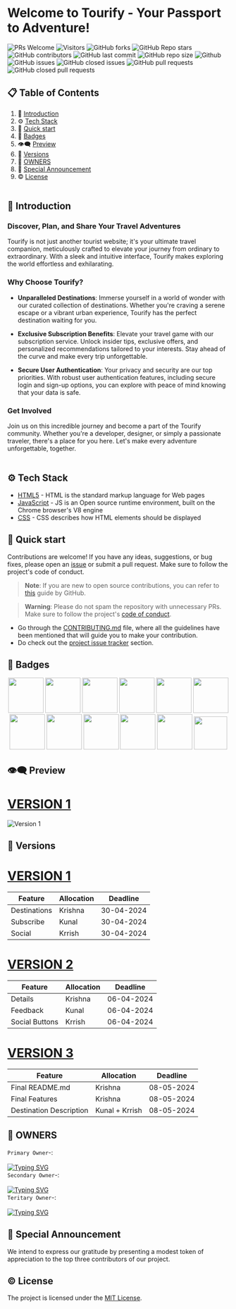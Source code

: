 <h1>Welcome to Tourify - Your Passport to Adventure!</h1>

![PRs Welcome](https://img.shields.io/badge/PRs-welcome-brightgreen.svg?style=flat)
![Visitors](https://api.visitorbadge.io/api/visitors?path=dakshsinghrathore%2FISRO-web%20&countColor=%23263759&style=flat)
![GitHub forks](https://img.shields.io/github/forks/krishnayadav2128/Tourify)
![GitHub Repo stars](https://img.shields.io/github/stars/krishnayadav2128/Tourify)
![GitHub contributors](https://img.shields.io/github/contributors/krishnayadav2128/Tourify)
![GitHub last commit](https://img.shields.io/github/last-commit/krishnayadav2128/Tourify)
![GitHub repo size](https://img.shields.io/github/repo-size/krishnayadav2128/Tourify)
![Github](https://img.shields.io/github/license/dakshsinghrathore/ISRO-web)
![GitHub issues](https://img.shields.io/github/issues/krishnayadav2128/Tourify)
![GitHub closed issues](https://img.shields.io/github/issues-closed-raw/krishnayadav2128/Tourify)
![GitHub pull requests](https://img.shields.io/github/issues-pr/krishnayadav2128/Tourify)
![GitHub closed pull requests](https://img.shields.io/github/issues-pr-closed/krishnayadav2128/Tourify)

<p> <a name="introduction"></a> 
  
## 📋 <a name="table">Table of Contents</a>

1. 🤖 [Introduction](#introduction)
2. ⚙️ [Tech Stack](#tech-stack)
3. 🚀 [Quick start](#quick-start)
4. 📛 [Badges](#badges)
5. 👁️‍🗨️  [Preview](#Preview)
6. 📝 [Versions](#Versions)
7. 👑 [OWNERS](#owners)
8. 🎉 [Special Announcement](#announcement)
9. ©️   [License](#License)
<br><br>

## 🤖 <a name="Introduction">Introduction</a>

### Discover, Plan, and Share Your Travel Adventures

Tourify is not just another tourist website; it's your ultimate travel companion, meticulously crafted to elevate your journey from ordinary to extraordinary. With a sleek and intuitive interface, Tourify makes exploring the world effortless and exhilarating.

### Why Choose Tourify?

- **Unparalleled Destinations**: Immerse yourself in a world of wonder with our curated collection of destinations. Whether you're craving a serene escape or a vibrant urban experience, Tourify has the perfect destination waiting for you.

- **Exclusive Subscription Benefits**: Elevate your travel game with our subscription service. Unlock insider tips, exclusive offers, and personalized recommendations tailored to your interests. Stay ahead of the curve and make every trip unforgettable.

- **Secure User Authentication**: Your privacy and security are our top priorities. With robust user authentication features, including secure login and sign-up options, you can explore with peace of mind knowing that your data is safe.

### Get Involved

Join us on this incredible journey and become a part of the Tourify community. Whether you're a developer, designer, or simply a passionate traveler, there's a place for you here. Let's make every adventure unforgettable, together.<br><br>

## <a name="tech-stack">⚙️ Tech Stack</a>

- [HTML5](https://developer.mozilla.org/en-US/docs/Glossary/HTML5) - HTML is the standard markup language for Web pages
- [JavaScript](https://tc39.es/) - JS is an Open source runtime environment, built on the Chrome browser's V8 engine
- [CSS](https://developer.mozilla.org/en-US/docs/Web/CSS) - CSS describes how HTML elements should be displayed

## <a name="quick-start">🚀 Quick start</a> 

Contributions are welcome! If you have any ideas, suggestions, or bug fixes, please open an [issue](https://github.com/krishnayadav2128/Tourify/issues/new) or submit a pull request. Make sure to follow the project's code of conduct.

> **Note**: If you are new to open source contributions, you can refer to [this](https://opensource.guide/how-to-contribute/) guide by GitHub.

> **Warning**: Please do not spam the repository with unnecessary PRs. Make sure to follow the project's [code of conduct](/CODE_OF_CONDUCT.md).

- Go through the [CONTRIBUTING.md](https://github.com/krishnayadav2128/Tourify/blob/main/CONTRIBUTING.md) file, where all the guidelines have been mentioned that will guide you to make your contribution.
- Do check out the [project issue tracker](https://github.com/krishnayadav2128/Tourify/issues) section.

##  <a name="badges">📛 Badges</a>  
      
<p align="center">
  
<img src="https://assets.holopin.io/eyJidWNrZXQiOiJob2xvcGluLWFzc2V0cyIsImtleSI6ImFzc2V0cy9jbDlmczZqdWgxNjI1ODA5bWkyNXAyNjRtbiIsImVkaXRzIjp7InJvdGF0ZSI6bnVsbH19" width="80px" height="80px"/>
<img src="https://assets.holopin.io/eyJidWNrZXQiOiJob2xvcGluLWFzc2V0cyIsImtleSI6ImFzc2V0cy9jbG16MW5neWQwMjM3bTN6am50c2V6Yng2IiwiZWRpdHMiOnsicm90YXRlIjpudWxsfX0=" width="80px" height="80px"/>
<img src="https://assets.holopin.io/hf2023levels/level0-blue-0-0-0.webp" width="80px" height="80px"/>
<img src="https://assets.holopin.io/hf2023levels/level1-blue-helmet-0-0.webp" width="80px" height="80px"/>
<img src="https://assets.holopin.io/hf2023levels/level2-blue-helmet-ducky-0.webp" width="80px" height="80px"/>
<img src="https://assets.holopin.io/hf2023levels/level3-blue-helmet-ducky-crocs.webp" width="80px" height="80px"/>
<img src="https://assets.holopin.io/hf2023levels/level4-blue-helmet-ducky-crocs-swarm.webp" width="80px" height="80px"/>

<img src="https://assets.holopin.io/eyJidWNrZXQiOiJob2xvcGluLWFzc2V0cyIsImtleSI6ImFzc2V0cy9jbG16ZXJwM3EzMDUwMGZsZHZ4d2JwZTdhIiwiZWRpdHMiOnsicm90YXRlIjpudWxsfX0=" width="80px" height="80px"/>
<img src="https://assets.holopin.io/eyJidWNrZXQiOiJob2xvcGluLWFzc2V0cyIsImtleSI6ImFzc2V0cy9jbG5leHg3dmUyMTcxOTN6amp0c2lvNXZqIiwiZWRpdHMiOnsicm90YXRlIjpudWxsfX0=" width="80px" height="80px"/>
<img src="https://assets.holopin.io/eyJidWNrZXQiOiJob2xvcGluLWFzc2V0cyIsImtleSI6ImFzc2V0cy9jbG15cWdyMGUwMjI1enV6amdxZmYwbmhsIiwiZWRpdHMiOnsicm90YXRlIjpudWxsfX0=" width="80px" height="80px"/>
<img src="https://assets.holopin.io/eyJidWNrZXQiOiJob2xvcGluLWFzc2V0cyIsImtleSI6ImFzc2V0cy9jbG16YzVpdWYxMDA0ODBma3V6dTBxYnpxOCIsImVkaXRzIjp7InJvdGF0ZSI6bnVsbH19" width="80px" height="80px"/>
<img src="https://dev-to-uploads.s3.amazonaws.com/uploads/badge/badge_image/206/ht-badge.png" width="75px" height="75px"/>

<br/>
</p>

##  <a name="Preview">👁️‍🗨️ Preview</a>
# <a href="" target="_blank">VERSION 1</a>
![Version 1](https://github.com/krishnayadav2128/Tourify/blob/main/v1.png)

##  <a name="Versions">📝 Versions</a> 
# <a href="" target="_blank">VERSION 1</a>

<div align="left">

| Feature   | Allocation | Deadline     |
|-----------|------------|--------------|
| Destinations    | Krishna      | 30-04-2024   |
| Subscribe | Kunal     | 30-04-2024   |
| Social    | Krrish     | 30-04-2024   |

</div>

<div align="left">
  <h1><a href="" target="_blank">VERSION 2</a></h1>
</div>


<div align="leftt">

| Feature   | Allocation | Deadline     |
|-----------|------------|--------------|
| Details | Krishna      | 06-04-2024   |
| Feedback | Kunal     | 06-04-2024   |
| Social Buttons    | Krrish     | 06-04-2024   |

</div>

<div align="left">
  <h1><a href="" target="_blank">VERSION 3</a></h1>
</div>


<div align="leftt">

| Feature   | Allocation | Deadline     |
|-----------|------------|--------------|
| Final README.md      | Krishna      | 08-05-2024   |
| Final Features | Krishna     | 08-05-2024   |
| Destination Description   | Kunal + Krrish     | 08-05-2024   |

</div>

## <a name="owners">🔑 OWNERS</a> 

`Primary Owner`-: </br> </br>   <a href="https://git.io/typing-svg"><img src="https://readme-typing-svg.demolab.com?font=Pacifico&size=30&pause=1000&random=false&width=500&height=51&lines=Krishna+Yadav" alt="Typing SVG" /></a> </br>
`Secondary Owner`-: </br> </br>  <a href="https://git.io/typing-svg"><img src="https://readme-typing-svg.demolab.com?font=Pacifico&size=30&pause=1000&random=false&width=500&height=51&lines=Kunal" alt="Typing SVG" /></a>  </br> 
`Teritary Owner`-: </br> </br>  <a href="https://git.io/typing-svg"><img src="https://readme-typing-svg.demolab.com?font=Pacifico&size=30&pause=1000&random=false&width=500&height=51&lines=Krrish" alt="Typing SVG" /></a> 

##  <a name="announcement">🎉 Special Announcement</a> 

We intend to express our gratitude by presenting a modest token of appreciation to the top three contributors of our project.


## <a name="License">©️ License</a>

The project is licensed under the [MIT License](https://github.com/ketan270/ISRO-web?tab=MIT-1-ov-file#readme).

